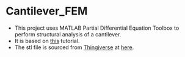 # Cantilever_FEM
- This project uses MATLAB Partial Differential Equation Toolbox to perform structural analysis of a cantilever.
- It is based on [this](https://www.mathworks.com/videos/finite-element-analysis-in-matlab-part-1-structural-analysis-using-finite-element-method-in-matlab-1600851689410.html) tutorial.
- The stl file is sourced from [Thingiverse](https://www.thingiverse.com/) at [here](https://www.thingiverse.com/thing:17866/files).
